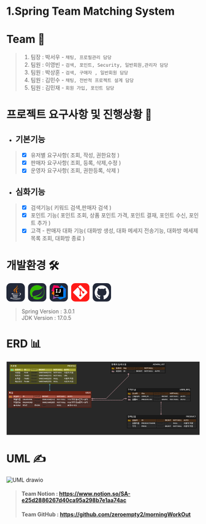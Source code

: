# 1.Spring Team Matching System
# Team 🐣
>  1. 팀장 : 박서우 - `채팅, 프로필관리 담당 `
> 2. 팀원 : 이영빈 - `검색, 포인트, Security, 일반회원,관리자 담당 `
> 3. 팀원 : 박상훈 - `검색, 구매자 , 일반회원 담당`
> 4. 팀원 : 김민수 - `채팅, 전반적 프로젝트 설계 담당`
> 5. 팀원 : 김민재 - `회원 가입, 포인트 담당`

# 프로젝트 요구사항 및 진행상황  💼
 - ##  기본기능
 >- [x] 유저별 요구사항( 조회, 작성, 권한요청 ) 
 >- [x] 판매자 요구사항( 조회, 등록, 삭제,수정 )
 >- [x] 운영자 요구사항( 조회, 권한등록, 삭제 )



 - ## 심화기능
>- [x] 검색기능( 키워드 검색,판매자 검색 )
>- [x] 포인트 기능( 포인트 조회, 상품 포인트 가격, 포인트 결재, 포인트 수신, 포인트 추가 )
>- [x] 고객 - 판매자 대화 기능( 대화방 생성, 대화 메세지 전송기능, 대화방 메세제 목록 조회, 대화방 종료 )


# 개발환경  🛠
![img.png](img.png)<br>
> Spring Version : 3.0.1<br>
> JDK Version : 17.0.5

# ERD 📊  
![img_2.png](img_2.png)

# UML ✍️
![UML drawio](https://user-images.githubusercontent.com/117061586/214309739-862cac34-8246-4ad5-b454-366c4af2b95e.png)

> #### Team Notion : https://www.notion.so/SA-e25d2886267d40ca95a298b7e1aa74ac
> #### Team GitHub : https://github.com/zeroempty2/morningWorkOut









